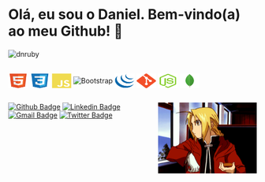 # Olá, eu sou o Daniel. Bem-vindo(a) ao meu Github! 💛 

<p><img align="center" src="https://github-readme-stats.vercel.app/api/top-langs?username=dnruby&show_icons=true&locale=en&layout=compact&theme=dracula" alt="dnruby" /></p>
  
  <div style="display: inline_block"><br>
    <img align="center" alt="HTML" height="30" width="40" src="https://raw.githubusercontent.com/devicons/devicon/master/icons/html5/html5-original.svg">
    <img align="center" alt="CSS" height="30" width="40" src="https://raw.githubusercontent.com/devicons/devicon/master/icons/css3/css3-original.svg">
    <img align="center" alt="Js" height="30" width="40" src="https://raw.githubusercontent.com/devicons/devicon/master/icons/javascript/javascript-plain.svg">
    <img align="center" alt="Bootstrap" height="30" width="40" src="https://raw.githubusercontent.com/jmnote/z-icons/master/svg/bootstrap.svg">
    <img align="center" alt="jQuery" height="30" width="40" src="https://raw.githubusercontent.com/devicons/devicon/master/icons/jquery/jquery-original.svg">
    <img align="center" alt="Git" height="30" width="40" src="https://raw.githubusercontent.com/devicons/devicon/master/icons/git/git-original.svg">
    <img align="center" alt="NodeJS" height="30" width="40" src="https://raw.githubusercontent.com/devicons/devicon/master/icons/nodejs/nodejs-original.svg">
    <img align="center" alt="MongoDB" height="30" width="40" src="https://raw.githubusercontent.com/devicons/devicon/master/icons/mongodb/mongodb-original.svg">
</div>

## <img src='edward.gif' alt='Edward Elric' title='Edward Elric' width='200' align='right'>

[![Github Badge](https://img.shields.io/badge/-Github-000?style=flat-square&logo=Github&logoColor=white&link=https://github.com/dnruby)](https://github.com/dnruby)
[![Linkedin Badge](https://img.shields.io/badge/-LinkedIn-blue?style=flat-square&logo=Linkedin&logoColor=white&link=https://www.linkedin.com/in/daniel-vinicius-19a41b122/)](https://www.linkedin.com/in/daniel-vinicius-19a41b122/)
[![Gmail Badge](https://img.shields.io/badge/-Gmail-c14438?style=flat-square&logo=Gmail&logoColor=white&link=mailto:viniccius774@gmail.com)](mailto:viniccius774@gmail.com)
[![Twitter Badge](https://img.shields.io/badge/-Twitter-1ca0f1?style=flat-square&labelColor=1ca0f1&logo=twitter&logoColor=white&link=https://twitter.com/dnruby)](https://twitter.com/dnruby)
